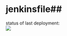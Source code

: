 # jenkinsfile##
status of last deployment: <br>
<img src="https://github.com/YaroslavGorohov/jenkinsfile/workflows/jenkins-action/badge.svg?branch=production"><br>
